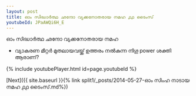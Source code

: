 ```yaml
---
layout: post
title: ഓം സിദ്ധാർത്ഥ ഛന്ദോ വ്യക്കനോതരായ നമഹ ൧൧ ടൈംസ്
youtubeId: JPaAWQi6H_E
---
```

 
 
 ഓം സിദ്ധാർത്ഥ ഛന്ദോ വ്യക്കനോതരായ നമഹ 
 
 -  വ്യാകരണ മീറ്റർ മുതലായവയ്ക്ക് ഉത്തരം നൽകുന്ന നിഗൂ power ശക്തി ആരാണ്? 
 
  
 
  
 
 
 
 
 
 


{% include youtubePlayer.html id=page.youtubeId %}
 
[Next]({{ site.baseurl }}{% link  split1/_posts/2014-05-27-ഓം സിംഹ നാടായ നമഹ ൧൧ ടൈംസ്.md%})
 
